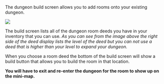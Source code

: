 The dungeon build screen allows you to add rooms onto your existing dungeon.

![](http://www.forlornonline.com/images/dungeonbuild.jpg)

The build screen lists all of the dungeon room deeds you have in your inventory that you can use. _As you can see from the image above the right side of the deed display lists the level of the deed but you can not use a deed that is higher than your level to expand your dungeon._

When you choose a room deed the bottom of the build screen will show a build button that allows you to build the room in that location.

**You will have to exit and re-enter the dungeon for the room to show up on the mini-map.**